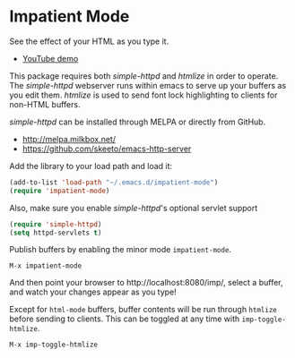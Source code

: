 Impatient Mode
==============

See the effect of your HTML as you type it.

 * [YouTube demo](http://youtu.be/QV6XVyXjBO8)

This package requires both _simple-httpd_ and _htmlize_ in order to
operate. The _simple-httpd_ webserver runs within emacs to serve up
your buffers as you edit them. _htmlize_ is used to send font lock
highlighting to clients for non-HTML buffers.

_simple-httpd_ can be installed through MELPA or directly from GitHub.

 * http://melpa.milkbox.net/
 * https://github.com/skeeto/emacs-http-server

Add the library to your load path and load it:

```el
(add-to-list 'load-path "~/.emacs.d/impatient-mode")
(require 'impatient-mode)
```

Also, make sure you enable _simple-httpd_'s optional servlet support

```el
(require 'simple-httpd)
(setq httpd-servlets t)
```

Publish buffers by enabling the minor mode `impatient-mode`.

```
M-x impatient-mode
```

And then point your browser to http://localhost:8080/imp/, select a
buffer, and watch your changes appear as you type!

Except for `html-mode` buffers, buffer contents will be run through
`htmlize` before sending to clients. This can be toggled at any time
with `imp-toggle-htmlize`.

```
M-x imp-toggle-htmlize
```
